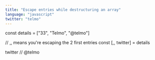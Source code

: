 ```yaml
---
title: "Escape entries while destructuring an array"
language: "javascript"
twitter: "telmo"
---
```


const details = ["33", "Telmo", "@telmo"]

// ,, means you're escaping the 2 first entries
const [,, twitter] = details

twitter // @telmo
